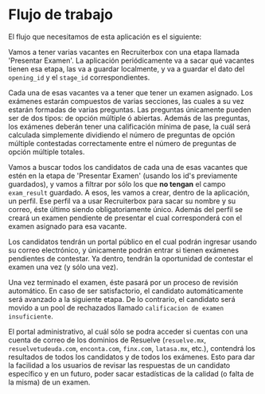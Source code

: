 # Flujo de trabajo

El flujo que necesitamos de esta aplicación es el siguiente:

Vamos a tener varias vacantes en Recruiterbox con una etapa llamada 'Presentar Examen'. La aplicación periódicamente va a sacar qué vacantes tienen esa etapa, las va a guardar localmente, y va a guardar el dato del `opening_id` y el `stage_id` correspondientes.

Cada una de esas vacantes va a tener que tener un examen asignado. Los exámenes estarán compuestos de varias secciones, las cuales a su vez estarán formadas de varias preguntas. Las preguntas únicamente pueden ser de dos tipos: de opción múltiple ó abiertas. Además de las preguntas, los exámenes deberán tener una calificación mínima de pase, la cuál será calculada simplemente dividiendo el número de preguntas de opción múltiple contestadas correctamente entre el número de preguntas de opción múltiple totales.

Vamos a buscar todos los candidatos de cada una de esas vacantes que estén en la etapa de 'Presentar Examen' (usando los id's previamente guardados), y vamos a filtrar por sólo los que **no tengan** el campo `exam_result` guardado. A esos, les vamos a crear, dentro de la aplicación, un perfil. Ese perfil va a usar Recruiterbox para sacar su nombre y su correo, éste último siendo obligatoriamente único. Además del perfil se creará un examen pendiente de presentar el cual corresponderá con el examen asignado para esa vacante.

Los candidatos tendrán un portal público en el cual podrán ingresar usando su correo electrónico, y únicamente podrán entrar si tienen exámenes pendientes de contestar. Ya dentro, tendrán la oportunidad de contestar el examen una vez (y sólo una vez).

Una vez terminado el examen, éste pasará por un proceso de revisión automático. En caso de ser satisfactorio, el candidato automáticamente será avanzado a la siguiente etapa. De lo contrario, el candidato será movido a un pool de rechazados llamado `calificacion de examen insuficiente`.

El portal administrativo, al cuál sólo se podra acceder si cuentas con una cuenta de correo de los dominios de Resuelve (`resuelve.mx`, `resuelvetudeuda.com`, `enconta.com`, `finx.com`, `latasa.mx`, etc.), contendrá los resultados de todos los candidatos y de todos los exámenes. Esto para dar la facilidad a los usuarios de revisar las respuestas de un candidato específico y en un futuro, poder sacar estadísticas de la calidad (o falta de la misma) de un examen.
